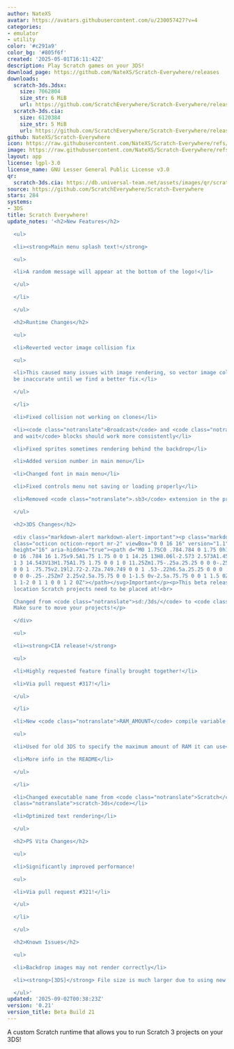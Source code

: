 ```yaml
---
author: NateXS
avatar: https://avatars.githubusercontent.com/u/230057427?v=4
categories:
- emulator
- utility
color: '#c291a9'
color_bg: '#805f6f'
created: '2025-05-01T16:11:42Z'
description: Play Scratch games on your 3DS!
download_page: https://github.com/NateXS/Scratch-Everywhere/releases
downloads:
  scratch-3ds.3dsx:
    size: 7062804
    size_str: 6 MiB
    url: https://github.com/ScratchEverywhere/Scratch-Everywhere/releases/download/0.21/scratch-3ds.3dsx
  scratch-3ds.cia:
    size: 6120384
    size_str: 5 MiB
    url: https://github.com/ScratchEverywhere/Scratch-Everywhere/releases/download/0.21/scratch-3ds.cia
github: NateXS/Scratch-Everywhere
icon: https://raw.githubusercontent.com/NateXS/Scratch-Everywhere/refs/heads/main/gfx/icon.png
image: https://raw.githubusercontent.com/NateXS/Scratch-Everywhere/refs/heads/main/gfx/logo.png
layout: app
license: lgpl-3.0
license_name: GNU Lesser General Public License v3.0
qr:
  scratch-3ds.cia: https://db.universal-team.net/assets/images/qr/scratch-3ds-cia.png
source: https://github.com/ScratchEverywhere/Scratch-Everywhere
stars: 284
systems:
- 3DS
title: Scratch Everywhere!
update_notes: '<h2>New Features</h2>

  <ul>

  <li><strong>Main menu splash text!</strong>

  <ul>

  <li>A random message will appear at the bottom of the logo!</li>

  </ul>

  </li>

  </ul>

  <h2>Runtime Changes</h2>

  <ul>

  <li>Reverted vector image collision fix

  <ul>

  <li>This caused many issues with image rendering, so vector image collision will
  be inaccurate until we find a better fix.</li>

  </ul>

  </li>

  <li>Fixed collision not working on clones</li>

  <li><code class="notranslate">Broadcast</code> and <code class="notranslate">Broadcast
  and wait</code> blocks should work more consistently</li>

  <li>Fixed sprites sometimes rendering behind the backdrop</li>

  <li>Added version number in main menu</li>

  <li>Changed font in main menu</li>

  <li>Fixed controls menu not saving or loading properly</li>

  <li>Removed <code class="notranslate">.sb3</code> extension in the project menu</li>

  </ul>

  <h2>3DS Changes</h2>

  <div class="markdown-alert markdown-alert-important"><p class="markdown-alert-title"><svg
  class="octicon octicon-report mr-2" viewBox="0 0 16 16" version="1.1" width="16"
  height="16" aria-hidden="true"><path d="M0 1.75C0 .784.784 0 1.75 0h12.5C15.216
  0 16 .784 16 1.75v9.5A1.75 1.75 0 0 1 14.25 13H8.06l-2.573 2.573A1.458 1.458 0 0
  1 3 14.543V13H1.75A1.75 1.75 0 0 1 0 11.25Zm1.75-.25a.25.25 0 0 0-.25.25v9.5c0 .138.112.25.25.25h2a.75.75
  0 0 1 .75.75v2.19l2.72-2.72a.749.749 0 0 1 .53-.22h6.5a.25.25 0 0 0 .25-.25v-9.5a.25.25
  0 0 0-.25-.25Zm7 2.25v2.5a.75.75 0 0 1-1.5 0v-2.5a.75.75 0 0 1 1.5 0ZM9 9a1 1 0
  1 1-2 0 1 1 0 0 1 2 0Z"></path></svg>Important</p><p>This beta release changes the
  location Scratch projects need to be placed at!<br>

  Changed from <code class="notranslate">sd:/3ds/</code> to <code class="notranslate">sd:/3ds/scratch-everywhere</code>!
  Make sure to move your projects!</p>

  </div>

  <ul>

  <li><strong>CIA release!</strong>

  <ul>

  <li>Highly requested feature finally brought together!</li>

  <li>Via pull request #317!</li>

  </ul>

  </li>

  <li>New <code class="notranslate">RAM_AMOUNT</code> compile variable

  <ul>

  <li>Used for old 3DS to specify the maximum amount of RAM it can use</li>

  <li>More info in the README</li>

  </ul>

  </li>

  <li>Changed executable name from <code class="notranslate">Scratch</code> to <code
  class="notranslate">scratch-3ds</code></li>

  <li>Optimized text rendering</li>

  </ul>

  <h2>PS Vita Changes</h2>

  <ul>

  <li>Significantly improved performance!

  <ul>

  <li>Via pull request #321!</li>

  </ul>

  </li>

  </ul>

  <h2>Known Issues</h2>

  <ul>

  <li>Backdrop images may not render correctly</li>

  <li><strong>[3DS]</strong> File size is much larger due to using new fonts</li>

  </ul>'
updated: '2025-09-02T00:38:23Z'
version: '0.21'
version_title: Beta Build 21
---
```

A custom Scratch runtime that allows you to run Scratch 3 projects on your 3DS!